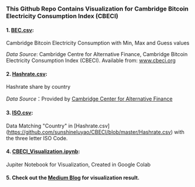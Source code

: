 ### This Github Repo Contains Visualization for Cambridge Bitcoin Electricity Consumption Index (CBECI)



#### 1. [BEC.csv](https://github.com/sunshineluyao/CBECI/blob/master/BEC.csv): 

Cambridge Bitcoin Electricity Consumption with Min, Max and Guess values 

*Data Source*: Cambridge Centre for Alternative Finance, Cambridge Bitcoin Electricity Consumption Index (CBECI). Available from: www.cbeci.org 

#### 2. [Hashrate.csv](https://github.com/sunshineluyao/CBECI/blob/master/Hashrate.csv): 

Hashrate share by country 

*Data Source*：Provided by [Cambridge Center for Alternative Finance](https://www.cbeci.org/contact/) 

#### 3. [ISO.csv](https://en.wikipedia.org/wiki/List_of_ISO_3166_country_codes): 

Data Matching "Country" in [Hashrate.csv] (https://github.com/sunshineluyao/CBECI/blob/master/Hashrate.csv) with the three letter ISO Code. 


#### 4. [CBECI_Visualization.ipynb](https://github.com/sunshineluyao/CBECI/blob/master/CBECI_Visualization.ipynb): 

Jupiter Notebook for Visualization, Created in Google Colab

#### 5. Check out the [Medium Blog](https://medium.com/@sunshineluyao/cambridge-bitcoin-electricity-consumption-index-plotly-express-visualizations-69f52a0cc78d) for visualization result. 
